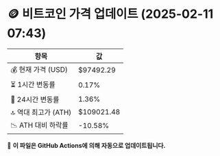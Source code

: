 # 🪙 비트코인 가격 업데이트 (2025-02-11 07:43)

| 항목                | 값 |
|--------------------|----------------|
| 💰 현재 가격 (USD) | $97492.29 |
| ⏳ 1시간 변동률    | 0.17% |
| 📆 24시간 변동률   | 1.36% |
| 🔝 역대 최고가 (ATH) | $109021.48 |
| 📉 ATH 대비 하락률 | -10.58% |

🔄 **이 파일은 GitHub Actions에 의해 자동으로 업데이트됩니다.**
